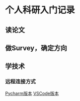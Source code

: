 # 个人科研入门记录 
## 读论文 

## 做Survey，确定方向

## 学技术  
### 远程连接方式  
[Pycharm版本](SSH_Connnection/Pycharm.md)
[VSCode版本](SSH_Connection/VSCode.md)

